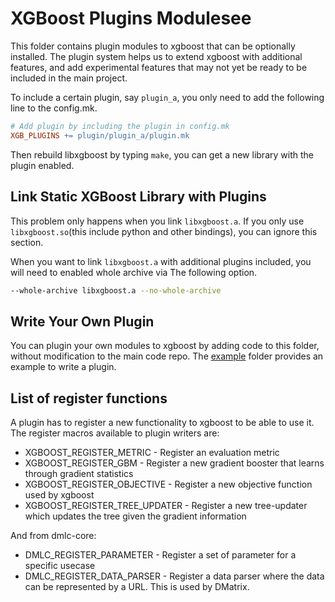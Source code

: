 XGBoost Plugins Modulesee
=======================
This folder contains plugin modules to xgboost that can be optionally installed.
The plugin system helps us to extend xgboost with additional features,
and add experimental features that may not yet be ready to be included in the
main project.

To include a certain plugin, say ```plugin_a```, you only need to add the following line to the config.mk.

```makefile
# Add plugin by including the plugin in config.mk
XGB_PLUGINS += plugin/plugin_a/plugin.mk
```

Then rebuild libxgboost by typing ```make```, you can get a new library with the plugin enabled.

Link Static XGBoost Library with Plugins
----------------------------------------
This problem only happens when you link ```libxgboost.a```.
If you only use ```libxgboost.so```(this include python and other bindings),
you can ignore this section.

When you want to link ```libxgboost.a``` with additional plugins included,
you will need to enabled whole archive via The following option.
```bash
--whole-archive libxgboost.a --no-whole-archive
```

Write Your Own Plugin
---------------------
You can plugin your own modules to xgboost by adding code to this folder,
without modification to the main code repo.
The [example](example) folder provides an example to write a plugin.

List of register functions
--------------------------
A plugin has to register a new functionality to xgboost to be able to use it.
The register macros available to plugin writers are:

 - XGBOOST_REGISTER_METRIC - Register an evaluation metric
 - XGBOOST_REGISTER_GBM - Register a new gradient booster that learns through
   gradient statistics
 - XGBOOST_REGISTER_OBJECTIVE - Register a new objective function used by xgboost
 - XGBOOST_REGISTER_TREE_UPDATER - Register a new tree-updater which updates
   the tree given the gradient information

And from dmlc-core:

 - DMLC_REGISTER_PARAMETER - Register a set of parameter for a specific usecase
 - DMLC_REGISTER_DATA_PARSER - Register a data parser where the data can be
   represented by a URL. This is used by DMatrix.
